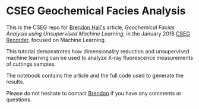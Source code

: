 # CSEG Geochemical Facies Analysis

This is the CSEG repo for [Brendon Hall's](https://github.com/brendonhall/) article, *Geochemical Facies Analysis using Unsupervised Machine Learning*, in the January 2018 [CSEG Recorder](https://csegrecorder.com/), focused on Machine Learning.

This tutorial demonstrates how dimensionality reduction and unsupervised machine learning can be used to analyze X-ray fluorescence measurements of cuttings samples. 

The notebook contains the article and the full code used to generate the results. 

Please do not hesitate to contact [Brendon](https://github.com/brendonhall/) if you have any comments or questions.
